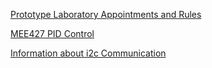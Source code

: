 [Prototype Laboratory Appointments and Rules](prototype.md)

[MEE427 PID Control](pidcontrol.md)

[Information about i2c Communication](i2cInfo.md)
